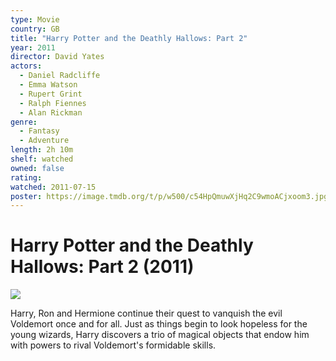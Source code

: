 ```yaml
---
type: Movie
country: GB
title: "Harry Potter and the Deathly Hallows: Part 2"
year: 2011
director: David Yates
actors:
  - Daniel Radcliffe
  - Emma Watson
  - Rupert Grint
  - Ralph Fiennes
  - Alan Rickman
genre:
  - Fantasy
  - Adventure
length: 2h 10m
shelf: watched
owned: false
rating:
watched: 2011-07-15
poster: https://image.tmdb.org/t/p/w500/c54HpQmuwXjHq2C9wmoACjxoom3.jpg
---
```


# Harry Potter and the Deathly Hallows: Part 2 (2011)

![](https://image.tmdb.org/t/p/w500/c54HpQmuwXjHq2C9wmoACjxoom3.jpg)

Harry, Ron and Hermione continue their quest to vanquish the evil Voldemort once and for all. Just as things begin to look hopeless for the young wizards, Harry discovers a trio of magical objects that endow him with powers to rival Voldemort's formidable skills.